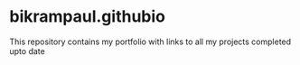 # bikrampaul.githubio
This repository contains my portfolio with links to all my projects completed upto date
